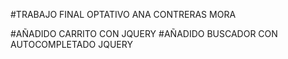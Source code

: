#TRABAJO FINAL OPTATIVO ANA CONTRERAS MORA

#AÑADIDO CARRITO CON JQUERY
#AÑADIDO BUSCADOR CON AUTOCOMPLETADO JQUERY
